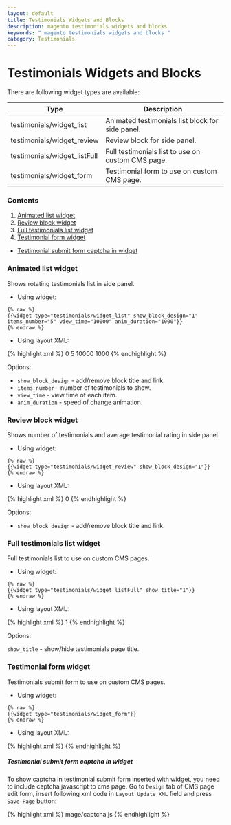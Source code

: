 ```yaml
---
layout: default
title: Testimonials Widgets and Blocks
description: magento testimonials widgets and blocks
keywords: " magento testimonials widgets and blocks "
category: Testimonials
---
```


# Testimonials Widgets and Blocks

There are following widget types are available:

Type                                | Description
------------------------------------|------------
testimonials/widget_list            | Animated testimonials list block for side panel.
testimonials/widget_review          | Review block for side panel.
testimonials/widget_listFull        | Full testimonials list to use on custom CMS page.
testimonials/widget_form            | Testimonial form to use on custom CMS page.

### Contents

1. [Animated list widget](#animated-list-widget)
2. [Review block widget](#review-block-widget)
3. [Full testimonials list widget](#full-testimonials-list-widget)
4. [Testimonial form widget](#testimonial-form-widget)
 - [Testimonial submit form captcha in widget](#testimonial-submit-form-captcha-in-widget)

### Animated list widget

Shows rotating testimonials list in side panel.

*  Using widget:

```
{% raw %}
{{widget type="testimonials/widget_list" show_block_design="1" items_number="5" view_time="10000" anim_duration="1000"}}
{% endraw %}
```

 *  Using layout XML:

{% highlight xml %}
<reference name='left'>
    <block type="testimonials/widget_list" name="testimonials">
        <action method="setShowBlockDesign"><flag>0</flag></action>
        <action method="setItemsNumber"><value>5</value></action>
        <action method="setViewTime"><value>10000</value></action>
        <action method="setAnimDuration"><value>1000</value></action>
    </block>
</reference>
{% endhighlight %}

Options:

- `show_block_design` - add/remove block title and link.
- `items_number` - number of testimonials to show.
- `view_time` - view time of each item.
- `anim_duration` - speed of change animation.

### Review block widget

Shows number of testimonials and average testimonial rating in side panel.

 *  Using widget:

```
{% raw %}
{{widget type="testimonials/widget_review" show_block_design="1"}}
{% endraw %}
```

 *  Using layout XML:

{% highlight xml %}
<reference name='left'>
    <block type="testimonials/widget_review" name="testimonials">
        <action method="setShowBlockDesign">
            <flag>0</flag>
        </action>
    </block>
</reference>
{% endhighlight %}

Options:

- `show_block_design` - add/remove block title and link.

### Full testimonials list widget

Full testimonials list to use on custom CMS pages.

 *  Using widget:

```
{% raw %}
{{widget type="testimonials/widget_listFull" show_title="1"}}
{% endraw %}
```

 *  Using layout XML:

{% highlight xml %}
<reference name='content'>
    <block type="testimonials/widget_listFull" name="testimonials">
        <action method="setShowTitle">
            <flag>1</flag>
        </action>
    </block>
</reference>
{% endhighlight %}

Options:

`show_title` - show/hide testimonials page title.

### Testimonial form widget

Testimonials submit form to use on custom CMS pages.

 *  Using widget:

```
{% raw %}
{{widget type="testimonials/widget_form"}}
{% endraw %}
```

 *  Using layout XML:

{% highlight xml %}
<reference name='content'>
    <block type="testimonials/widget_form" name="testimonials">
    </block>
</reference>
{% endhighlight %}

##### Testimonial submit form captcha in widget

To show captcha in testimonial submit form inserted with widget, you need to include captcha javascript
to cms page. Go to `Design` tab of CMS page edit form, insert following xml code in `Layout Update XML` field and press `Save Page` button:

{% highlight xml %}
<reference name="head">
   <action method="addJs"><file>mage/captcha.js</file></action>
</reference>
{% endhighlight %}